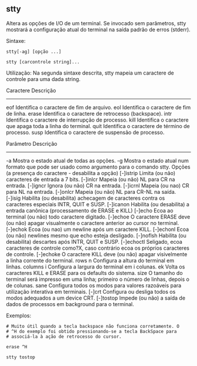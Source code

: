 ## stty

Altera as opções de I/O de um terminal. Se invocado sem parâmetros,
stty mostrará a configuração atual do terminal na saída padrão de erros
(stderr).

Sintaxe: 

	stty[-ag] [opção ...]

	stty [carcontrole string]...

Utilização: Na segunda sintaxe descrita, stty mapeia um caractere de
controle para uma dada string.

Caractere   Descrição
---------   ---------
eof         Identifica o caractere de fim de arquivo.
eol         Identifica o caractere de fim de linha.
erase       Identifica o caractere de retrocesso (backspace).
intr        Identifica o caractere de interrupção de processo.
kill        Identifica o caractere que apaga toda a linha do
            terminal.
quit        Identifica o caractere de término de processo.
susp        Identifica o caractere de suspensão de processo.

Parâmetro  Descrição
---------  ---------
-a         Mostra o estado atual de todas as opções.
-g         Mostra o estado atual num formato que pode ser
           usado como argumento para o comando stty.
Opções     (a presença do caractere - desabilita a opção)
[-]istrip  Limita (ou não) caracteres de entrada a 7 bits.
[-]inlcr   Mapeia (ou não) NL para CR na entrada.
[-]igncr   Ignora (ou não) CR na entrada.
[-]icrnl   Mapeia (ou nao) CR para NL na entrada.
[-]onlcr   Mapeia (ou não) NL para CR-NL na saída.
[-]isig    Habilita (ou desabilita) achecagem de caracteres
           contra os caracteres especiais INTR, QUIT e
           SUSP.
[-]icanon  Habilita (ou desabilita) a entrada canônica
           (processamento de ERASE e KILL)
[-]echo    Ecoa ao terminal (ou não) todo caractere digitado.
[-]echoe   O caractere ERASE deve (ou não) apagar
           visualmente o caractere anterior ao cursor no
           terminal.
[-]echok   Ecoa (ou nao) um newline após um caractere
           KILL.
[-]echonl  Ecoa (ou não) newlines mesmo que echo esteja
           desligado.
[-]noflsh  Habilita (ou desabilita) descartes após INTR,
           QUIT e SUSP.
[-]echoctl Seligado, ecoa caracteres de controle como?X,
caso contrário ecoa os próprios caracteres de
controle.
[-]echoke  O caractere KILL deve (ou não) apagar
           visivelmente a linha corrente do terminal.
rows n     Configura a altura do terminal em linhas.
columns i  Configura a largura do terminal em i colunas.
ek         Volta os caracteres KILL e ERASE para os
           defaults do sistema.
size       O tamanho do terminal será impresso em uma linha;
           primeiro o número de linhas, depois o de colunas.
sane       Configura todos os modos para valores razoáveis
           para utilização interativa em terminais.
[-]crt     Configura ou desliga todos os modos adequados
           a um device CRT.
[-]tostop  Impede (ou não) a saída de dados de processos
           em background para o terminal.

Exemplos:

	# Muito útil quando a tecla backspace não funciona corretamente. O
	# ^H do exemplo foi obtido pressionando-se a tecla BackSpace para
	# associá-la à ação de retrocesso do cursor.

	erase ^H

	stty tostop


